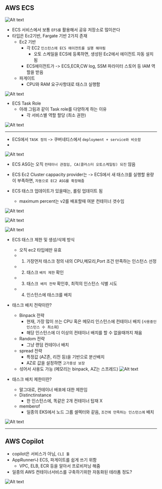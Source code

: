 ## AWS ECS


![Alt text](../etc/image3/ecs%ED%81%B4%EB%9F%AC%EC%8A%A4%ED%84%B0.png)

- ECS 서비스에서 보통 `EFS를` 활용해서 공유 저장소로 많이쓴다
- 타입은 Ec2기반, Fargate 기반 2가지 존재
  - Ec2 기반
    - 각 EC2 `인스턴스에 ECS 에이전트를 실행 해야됨` 
      - 오토 스케일을 ECS에 등록하면, 생성된 Ec2에서 에이전트 자동 설치됨
    - ECS에이전트가 ->  ECS,ECR,CW log, SSM 파라미터 스토어 등 IAM 역할을 받음 
  - 파게이트
    - CPU와 RAM 요구사항대로 태스크 실행함


![Alt text](../etc/image3/ecs_ec2%EC%97%90%EC%9D%B4%EC%A0%84%ED%8A%B8.png)




- ECS Task Role
  - 아래 그림과 같이 Task role를 다양하게 하는 이유
    - 각 서비스별 역할 할당 (최소 권한)

![Alt text](../etc/image3/ecs_role_%ED%94%84%EB%A1%9C%ED%8C%8C%EC%9D%BC.png)


------------------


- ECS에서 `TASK 정의` -> 쿠버네티스에서 `deployment + service와 비슷함`
- 
![Alt text](../etc/image3/ecs%ED%83%9C%EC%8A%A4%ED%81%AC.png)

- ECS ASG는 오직 `컨테이너 관점임, CA(클러스터 오토스케일링) 되진` 않음

- ECS Ec2 Cluster cappacity provider는 -> ECS에서 새 태스크를 실행할 용량이 부족하면, `자동으로 EC2 ASG를 확장해줌`








- ECS 태스크 업데이트가 있을때는, 롤링 업데이트 됨
  - maximum percent는 v2를 배포할때 여분 컨테이너 갯수임

![Alt text](../etc/image3/ecs%EB%A1%A4%EB%A7%81%EC%97%85%EB%8D%B0%EC%9D%B4%ED%8A%B81.png)

![Alt text](../etc/image3/ecs%EB%A1%A4%EB%A7%81%EC%97%85%EB%8D%B0%EC%9D%B4%ED%8A%B8.png)

![Alt text](../etc/image3/ecs%EB%A1%A4%EB%A7%81%EC%97%85%EB%8D%B0%EC%9D%B4%ED%8A%B82.png)



- ECS 태스크 제한 및 생성/삭제 방식
  - 오직 ec2 타입에만 유효
  - 1. 가장먼저 태스크 정의 내의 CPU,메모리,Port 조건 만족하는 인스턴스 선정
  - 2. 태스크 `배치 제한` 확인
  - 3. 태스크` 배치 전략` 확인후, 최적의 인스턴스 식별 시도
  - 4. 인스턴스에 태스크를 배치



- 태스크 배치 전략이란?
  - Binpack 전략
    - 현재, 가장 많이 쓰는 CPU 혹은 메모리 인스턴스에 컨테이너 배치 (`사용중인 인스턴스 수 최소화`)
    - 해당 인스턴스에 더 이상의 컨테이너 배치를 할 수 없을때까지 채움
  - Random 전략
    - 그냥 랜덤 컨테이너 배치
  - spread 전략
    - 특정값 (AZ존, 리전 등)을 기반으로 분산배치
    - AZ로 값을 설정하면 `고가용성 보장`
  - 섞어서 사용도 가능 (메모리는 binpack, AZ는 스프레드)
![Alt text](../etc/image3/ecs%EB%B0%B0%EC%B9%98%EC%A0%84%EB%9E%B5_%EC%8A%A4%ED%94%84%EB%A0%88%EB%93%9C.png)


- 태스크 배치 제한이란?
  - 말그대로, 컨테이너 배포에 대한 제한임
  - Distinctinstance
    - 한 인스턴스에, 똑같은 2개 컨테이너 탑재 X 
  - memberof
    - 일종의 EKS에서 노드 그룹 셀렉터와 같음, `조건에 만족하는 인스턴스에` 배치 

![Alt text](../etc/image3/ecs_%EC%A0%9C%ED%95%9C.png)


--------------------------
## AWS Copilot

- copilot은 서비스가 아님, `CLI 툴`
- AppRunner나 ECS, 파게이트를 쉽게 쓰기 위함 
  - VPC, ELB, ECR 등을 알아서 프로비저닝 해줌
- 일종의 AWS 컨테이너서비스를 구축하기위한 자동화된 테라폼 정도?

![Alt text](../etc/image3/copilot.png)

